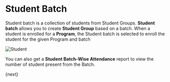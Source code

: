 <!-- add-breadcrumbs -->
# Student Batch

Student batch is a collection of students from Student Groups. **Student batch** allows you to create **Student Group** based on a batch. When a student is enrolled for a **Program**, the Student batch is selected to enroll the student for the given Program and batch 

<img class="screenshot" alt="Student" src="{{docs_base_url}}/assets/img/education/student/student-batch.gif">

You can also get a **Student Batch-Wise Attendance** report to view the number of student present from the Batch.


{next}

